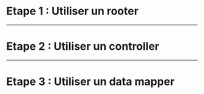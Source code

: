 # Etape 1 : Utiliser un rooter

---

# Etape 2 : Utiliser un controller

---

# Etape 3 : Utiliser un data mapper
